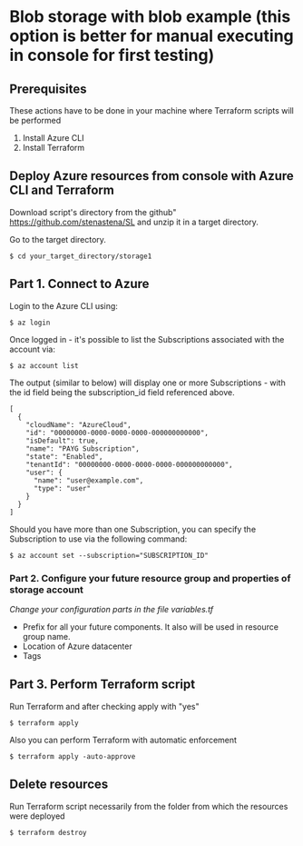 # Blob storage with blob example (this option is better for manual executing in console for first testing)

## Prerequisites
These actions have to be done in your machine where Terraform scripts will be performed

1. Install Azure CLI
2. Install Terraform 

## Deploy Azure resources from console with Azure CLI and Terraform

Download script's directory from the github"
https://github.com/stenastena/SL 
and unzip it in a target directory.

Go to the target directory.
```
$ cd your_target_directory/storage1
```
## Part 1. Connect to Azure
Login to the Azure CLI using:

``` 
$ az login 
```

Once logged in - it's possible to list the Subscriptions associated with the account via:

```
$ az account list
```

The output (similar to below) will display one or more Subscriptions - with the id field being the subscription_id field referenced above.

```
[
  {
    "cloudName": "AzureCloud",
    "id": "00000000-0000-0000-0000-000000000000",
    "isDefault": true,
    "name": "PAYG Subscription",
    "state": "Enabled",
    "tenantId": "00000000-0000-0000-0000-000000000000",
    "user": {
      "name": "user@example.com",
      "type": "user"
    }
  }
]
```
Should you have more than one Subscription, you can specify the Subscription to use via the following command:

```
$ az account set --subscription="SUBSCRIPTION_ID"
```
### Part 2. Configure your future resource group and properties of storage account
*Change your configuration parts in the file variables.tf*
* Prefix for all your future components. It also will be used in resource group name.
* Location of Azure datacenter
* Tags 

## Part 3. Perform Terraform script

Run Terraform and after checking apply with "yes"
```
$ terraform apply
```
Also you can perform Terraform with automatic enforcement
```
$ terraform apply -auto-approve
```
## Delete resources
Run Terraform script necessarily from the folder from which the resources were deployed 
```
$ terraform destroy
```
